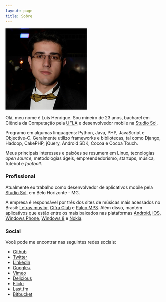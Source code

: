 ```yaml
---
layout: page
title: Sobre
---
```


<div class="about-photo">
  <img src="/public/img/luish.png"/>
</div>

Olá, meu nome é Luís Henrique. Sou mineiro de 23 anos, bacharel em Ciência da Computação pela [UFLA](http://ufla.br "Universidade Federal de Lavras") e desenvolvedor mobile na [Studio Sol](http://www.studiosol.com.br). 

Programo em algumas linguagens: Python, Java, PHP, JavaScript e Objective-C. Geralmente utilizo frameworks e bibliotecas, tal como Django, Hadoop, CakePHP, jQuery, Android SDK, Cocoa e Cocoa Touch. 

Meus principais interesses e paixões se resumem em Linux, tecnologias *open source*, metodologias ágeis, empreendedorismo, startups, música, futebol e *football*.

### Profissional

Atualmente eu trabalho como desenvolvedor de aplicativos mobile pela [Studio Sol](http://www.studiosol.com.br), em Belo Horizonte - MG. 

A empresa é responsável por três dos sites de músicas mais acessados no Brasil: [Letras.mus.br](http://letras.mus.br), [Cifra Club](http://cifraclub.com.br) e [Palco MP3](http://palcomp3.com). Além disso, mantém aplicativos que estão entre os mais baixados nas plataformas [Android](https://play.google.com/store/apps/developer?id=Studio%20Sol.&hl=pt_BR), [iOS](https://itunes.apple.com/br/artist/studio-sol/id480625284), [Windows Phone](http://www.windowsphone.com/pt-BR/store/publishers?publisherId=Studio%2BSol%2BComunica%25c3%25a7%25c3%25a3o%2BDigital%2BLtda%2BEpp), [Windows 8](http://windows.microsoft.com/pt-br/windows/search#q=StudioSol&s=Store) e [Nokia](http://store.ovi.com/publisher/Studio%20Sol).

### Social

Você pode me encontrar nas seguintes redes sociais:

* [Github](https://github.com/luish)
* [Twitter](http://twitter.com/luishborges)
* [Linkedin](http://br.linkedin.com/in/luishborges)
* [Google+](https://plus.google.com/u/0/102861386079195208584)
* [Vimeo](https://vimeo.com/luish)
* [Delicious](https://delicious.com/luishenrique)
* [Flickr](http://www.flickr.com/photos/luis-henrique)
* [Last.fm](http://last.fm/user/luishbsousa)
* [Bitbucket](https://bitbucket.org/luish)
